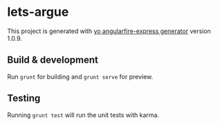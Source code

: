 # lets-argue

This project is generated with [yo angularfire-express generator](https://github.com/matheushf/generator-angularfire-express)
version 1.0.9.

## Build & development

Run `grunt` for building and `grunt serve` for preview.

## Testing

Running `grunt test` will run the unit tests with karma.

